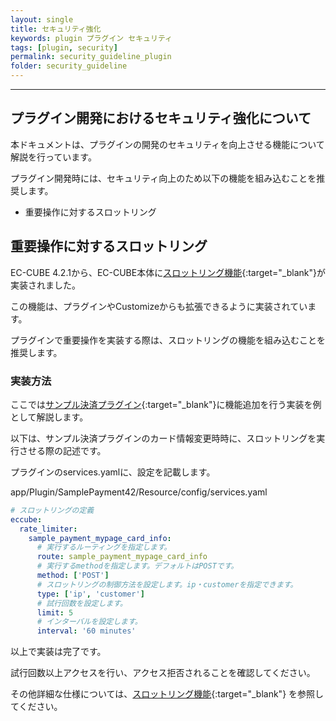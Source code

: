 ```yaml
---
layout: single
title: セキュリティ強化
keywords: plugin プラグイン セキュリティ
tags: [plugin, security]
permalink: security_guideline_plugin
folder: security_guideline
---
```



---

## プラグイン開発におけるセキュリティ強化について

本ドキュメントは、プラグインの開発のセキュリティを向上させる機能について解説を行っています。

プラグイン開発時には、セキュリティ向上のため以下の機能を組み込むことを推奨します。

- 重要操作に対するスロットリング

## 重要操作に対するスロットリング

EC-CUBE 4.2.1から、EC-CUBE本体に[スロットリング機能](https://doc4.ec-cube.net/customize_throttling){:target="_blank"}が実装されました。

この機能は、プラグインやCustomizeからも拡張できるように実装されています。

プラグインで重要操作を実装する際は、スロットリングの機能を組み込むことを推奨します。

### 実装方法

ここでは[サンプル決済プラグイン](https://github.com/EC-CUBE/sample-payment-plugin){:target="_blank"}に機能追加を行う実装を例として解説します。

以下は、サンプル決済プラグインのカード情報変更時時に、スロットリングを実行させる際の記述です。

プラグインのservices.yamlに、設定を記載します。

app/Plugin/SamplePayment42/Resource/config/services.yaml

```yaml
# スロットリングの定義
eccube:
  rate_limiter:
    sample_payment_mypage_card_info:
      # 実行するルーティングを指定します。
      route: sample_payment_mypage_card_info
      # 実行するmethodを指定します。デフォルトはPOSTです。
      method: ['POST']
      # スロットリングの制御方法を設定します。ip・customerを指定できます。
      type: ['ip', 'customer']
      # 試行回数を設定します。
      limit: 5
      # インターバルを設定します。
      interval: '60 minutes'
```

以上で実装は完了です。

試行回数以上アクセスを行い、アクセス拒否されることを確認してください。

その他詳細な仕様については、[スロットリング機能](https://doc4.ec-cube.net/customize_throttling){:target="_blank"} を参照してください。

